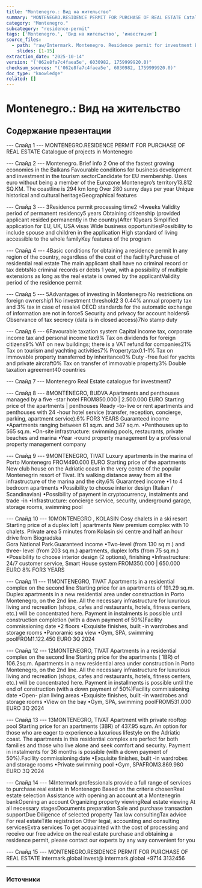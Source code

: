 ```yaml
---
title: "Montenegro.: Вид на жительство"
summary: "MONTENEGRO.RESIDENCE PERMIT FOR PURCHASE OF REAL ESTATE Catalogue of projects in Montenegro Montenegro."
category: "Montenegro."
subcategory: "residence-permit"
tags: ['Montenegro.', 'Вид на жительство', 'инвестиции']
source_files:
  - path: "raw/Intermark. Montenegro. Residence permit for investment ENG.pdf"
    slides: [1-15]
extraction_date: "2025-10-14"
version: "('062e8fa7c4faea5e', 6030982, 1759999920.0)"
checksum_sources: "('062e8fa7c4faea5e', 6030982, 1759999920.0)"
doc_type: "knowledge"
related: []
---
```


# Montenegro.: Вид на жительство

## Содержание презентации

--- Слайд 1 ---
MONTENEGRO.RESIDENCE PERMIT FOR PURCHASE OF REAL ESTATE
Catalogue of projects in Montenegro

--- Слайд 2 ---
Montenegro.
Brief info
2
One of the fastest growing economies in the Balkans
Favourable conditions for business development and 
investment in the tourism sectorCandidate for EU membership. Uses euro without being a 
member of the Eurozone
Montenegro’s territory13.812 SQ.KM.
The coastline is 294 km long
Over 280 sunny days per year
Unique historical  and cultural heritageGeographical features

--- Слайд 3 ---
3Residence permit processing 
time2 -4weeks
Validity period of permanent residency5 years
Obtaining citizenship (provided applicant resided permanently in the country)After 10years
Simplified application for EU, UK, USA visas
Wide business opportunitiesPossibility to include spouse and children in the application
High standard of living accessible to the whole familyKey features of the program

--- Слайд 4 ---
4Basic conditions for obtaining 
a residence permit
In any region of the country, regardless 
of the cost of the facilityPurchase of residential real estate
The main applicant shall have no criminal record or tax debtsNo criminal records or debts
1 year, with a possibility of multiple extensions as 
long as the real estate is owned by the applicantValidity period of the residence permit

--- Слайд 5 ---
5Advantages of investing in Montenegro
No restrictions on foreign 
ownership1
No investment threshold2 3
0.44% annual property tax and 3% tax in case of resale4
OECD standards for the automatic exchange of 
information are not in force5
Security and privacy for 
account holders6
Observance of tax secrecy (data is in 
closed access)7No stamp duty

--- Слайд 6 ---
6Favourable  taxation system
Capital income tax,  corporate income 
tax and personal income tax9%
Tax on dividends for foreign citizens9%
VAT on new buildings; there is a VAT refund for companies21%
Tax on tourism and 
yachting activities7%
Propertytax0.1-1%
Tax on immovable property transferred by inheritance0%
Duty -free fuel for yachts and 
private aircraft0%
Tax on transfer of immovable 
property3%
Double taxation agreement40 countries

--- Слайд 7 ---
Montenegro
Real Estate catalogue for investment7

--- Слайд 8 ---
8MONTENEGRO, BUDVA
Apartments and penthouses 
managed by a five -star hotel
FROM850.000 | 2.500.000 EURO
Starting price of the apartments | penthouses
Ready -to-live or rent apartments and penthouses with 24 -hour 
hotel service (transfer, reception, concierge, parking, apartment 
service).6% FOR3 YEARS
Guaranteed income
•Apartments ranging between 61 sq.m. and 347 sq.m.
•Penthouses up to 565 sq.m.
•On-site infrastructure: swimming pools, restaurants, private 
beaches and marina
•Year -round property management by a professional property 
management company

--- Слайд 9 ---
9MONTENEGRO, TIVAT
Luxury apartments in the marina 
of Porto Montenegro
FROM490.000 EURO
Starting price of the apartments
New club house on the Adriatic coast in the very centre of the 
popular Montenegrin resort of Tivat. It’s walking distance away 
from all the infrastructure of the marina and the city.6%
Guaranteed income
•1 to 4 bedroom apartments
•Possibility to choose interior design (Italian / Scandinavian)
•Possibility of payment in cryptocurrency, instalments and 
trade -in
•Infrastructure: concierge service, security, underground garage, storage rooms, swimming pool

--- Слайд 10 ---
10MONTENEGRO , KOLASIN
Cosy  chalets
in a ski resort
Starting price of a duplex loft | apartments
New premium complex with 10 chalets. Private area 5 minutes 
from Kolasin ski centre and half an hour drive from Biogradska  
Gora National Park.Guaranteed income
•Two-level (from 130 sq.m.) and three- level (from 203 sq.m.) 
apartments, duplex lofts (from 75 sq.m.)
•Possibility to choose interior design (2 options), finishing
•Infrastructure: 24/7 customer service, Smart House system
FROM350.000 | 650.000 EURO
8% FOR3 YEARS

--- Слайд 11 ---
11MONTENEGRO, TIVAT
Apartments in a residential 
complex on the second line
Starting price for an apartments of 191.29 sq.m.
Duplex apartments in a new residential area under construction in 
Porto Montenegro, on the 2nd line. All the necessary infrastructure 
for luxurious living and recreation (shops, cafes and restaurants, hotels, fitness centers, etc.) will be concentrated here.
Payment in instalments is possible until construction completion 
(with a down payment of 50%)Facility commissioning date
•2 floors
•Exquisite finishes, built -in wardrobes and storage rooms
•Panoramic sea view
•Gym, SPA, swimming poolFROM1.122.450  EURO
3Q 2024

--- Слайд 12 ---
12MONTENEGRO, TIVAT
Apartments in a residential 
complex on the second line
Starting price for the apartments ( 1BR) of 106.2sq.m.
Apartments in a new residential area under construction in Porto 
Montenegro, on the 2nd line. All the necessary infrastructure for 
luxurious living and recreation (shops, cafes and restaurants, 
hotels, fitness centers, etc.) will be concentrated here.
Payment in installments is possible until the end of construction 
(with a down payment of 50%)Facility commissioning date
•Open- plan living areas
•Exquisite finishes, built -in wardrobes and storage rooms
•View on the bay
•Gym, SPA, swimming poolFROM531.000 EURO
3Q 2024

--- Слайд 13 ---
13MONTENEGRO, TIVAT
Apartment with private rooftop 
pool
Starting price for an apartments  (3BR) of 437.95 sq.m.
An option for those who are eager to experience a luxurious 
lifestyle on the Adriatic coast. The apartments in this residential 
complex are perfect for both families and those who live alone 
and seek comfort and security.
Payment in instalments for 36 months is possible (with a down 
payment of 50%).Facility commissioning date
•Exquisite finishes, built -in wardrobes and storage rooms
•Private swimming pool
•Gym, SPAFROM3.869.980  EURO
3Q 2024

--- Слайд 14 ---
14Intermark  professionals provide a full range of services to purchase real estate 
in Montenegro
Based on the criteria chosenReal estate selection
Assistance with opening an account at a Montenegrin bankOpening an account
Organizing property viewingReal estate viewing
At all necessary stagesDocuments preparation
Sale and purchase transaction supportDue Diligence of selected property
Tax law consultingTax advice
For real estateTitle registration
Other legal, accounting and consulting servicesExtra services
To get acquainted with the cost of processing and receive our free advice on the real estate purchase and obtaining a residence permit, 
please contact our experts by any way convenient for you

--- Слайд 15 ---
MONTENEGRO.RESIDENCE PERMIT FOR PURCHASE OF REAL ESTATE
intermark.global invest@ intermark.global +9714  3132456


---

### Источники
[^src1]: raw/Intermark. Montenegro. Residence permit for investment ENG.pdf → слайды 1–15
